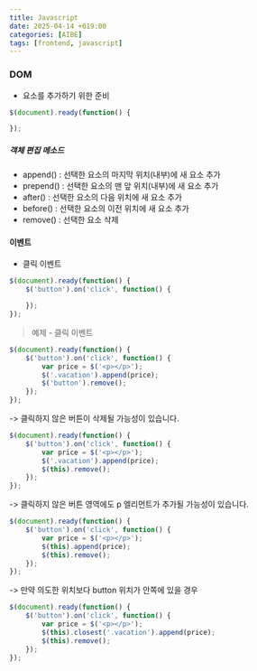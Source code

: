 ```yaml
---
title: Javascript
date: 2025-04-14 +019:00
categories: [AIBE]
tags: [frontend, javascript]
---
```


### DOM

- 요소를 추가하기 위한 준비

```javascript
$(document).ready(function() {

});
```

##### 객체 편집 메소드

- append() : 선택한 요소의 마지막 위치(내부)에 새 요소 추가
- prepend() : 선택한 요소의 맨 앞 위치(내부)에 새 요소 추가
- after() : 선택한 요소의 다음 위치에 새 요소 추가
- before() : 선택한 요소의 이전 위치에 새 요소 추가
- remove() : 선택한 요소 삭제

#### 이벤트

- 클릭 이벤트

```javascript
$(document).ready(function() {
    $('button').on('click', function() {

    });
});
```

> 예제 - 클릭 이벤트

```javascript
$(document).ready(function() {
    $('button').on('click', function() {
        var price = $('<p></p>');
        $('.vacation').append(price);
        $('button').remove();
    });
});
```

-> 클릭하지 않은 버튼이 삭제될 가능성이 있습니다.

```javascript
$(document).ready(function() {
    $('button').on('click', function() {
        var price = $('<p></p>');
        $('.vacation').append(price);
        $(this).remove();
    });
});
```

-> 클릭하지 않은 버튼 영역에도 p 엘리먼트가 추가될 가능성이 있습니다.

```javascript
$(document).ready(function() {
    $('button').on('click', function() {
        var price = $('<p></p>');
        $(this).append(price);
        $(this).remove();
    });
});
```

-> 만약 의도한 위치보다 button 위치가 안쪽에 있을 경우

```javascript
$(document).ready(function() {
    $('button').on('click', function() {
        var price = $('<p></p>');
        $(this).closest('.vacation').append(price);
        $(this).remove();
    });
});
```


